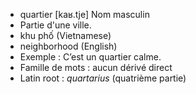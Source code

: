 - quartier	[kaʁ.tje]	Nom masculin
- Partie d'une ville.
- khu phố (Vietnamese)
- neighborhood (English)
- Exemple : C’est un quartier calme.
- Famille de mots : aucun dérivé direct	
- Latin root : *quartarius* (quatrième partie)